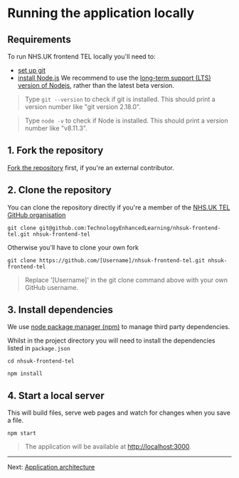 # Running the application locally

## Requirements

To run NHS.UK frontend TEL locally you'll need to:

- [set up git](https://help.github.com/articles/set-up-git/)
- [install Node.js](https://nodejs.org/en/)
  We recommend to use the [long-term support (LTS) version of Nodejs](https://nodejs.org/en/download/), rather than the latest beta version.

> Type `git --version` to check if git is installed. This should print a version number like "git version 2.18.0".

> Type `node -v` to check if Node is installed. This should print a version number like "v8.11.3".

## 1. Fork the repository

[Fork the repository](https://help.github.com/articles/fork-a-repo/) first, if you're an external contributor.

## 2. Clone the repository

You can clone the repository directly if you're a member of the [NHS.UK TEL GitHub organisation](https://github.com/TechnologyEnhancedLearning/)

```
git clone git@github.com:TechnologyEnhancedLearning/nhsuk-frontend-tel.git nhsuk-frontend-tel
```

Otherwise you'll have to clone your own fork

```
git clone https://github.com/[Username]/nhsuk-frontend-tel.git nhsuk-frontend-tel
```

> Replace '[Username]' in the git clone command above with your own GitHub username.

## 3. Install dependencies

We use [node package manager (npm)](https://docs.npmjs.com/getting-started/what-is-npm) to manage third party dependencies.

Whilst in the project directory you will need to install the dependencies listed in `package.json`

```
cd nhsuk-frontend-tel
```

```
npm install
```

## 4. Start a local server

This will build files, serve web pages and watch for changes when you save a file.

```
npm start
```

> The application will be available at [http://localhost:3000](http://localhost:3000).

---

Next: [Application architecture](application-architecture.md)
